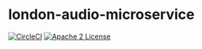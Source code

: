 # london-audio-microservice
[![CircleCI](https://img.shields.io/circleci/project/byuoitav/london-audio-microservice.svg)](https://circleci.com/gh/byuoitav/london-audio-microservice) [![Apache 2 License](https://img.shields.io/hexpm/l/plug.svg)](https://raw.githubusercontent.com/byuoitav/london-audio-microservice/master/LICENSE)
